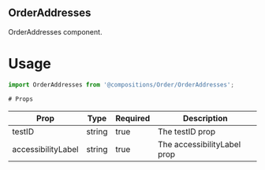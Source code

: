 ## OrderAddresses
OrderAddresses component.

# Usage
```js
import OrderAddresses from '@compositions/Order/OrderAddresses';

# Props
```
Prop                      | Type                  | Required                | Description
--------------------------|-----------------------|-------------------------|--------------------------
testID                    | string                | true                    | The testID prop
accessibilityLabel        | string                | true                    | The accessibilityLabel prop
